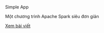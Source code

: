 Simple App 

Một chương trình Apache Spark siêu đơn giản 

[Xem bài viết ](https://blog.thaithien.me/index.php/2021/02/10/mot-chuong-trinh-apache-spark-sieu-don-gian/)
